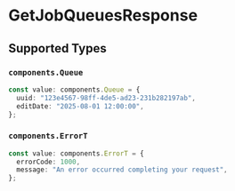 # GetJobQueuesResponse


## Supported Types

### `components.Queue`

```typescript
const value: components.Queue = {
  uuid: "123e4567-98ff-4de5-ad23-231b282197ab",
  editDate: "2025-08-01 12:00:00",
};
```

### `components.ErrorT`

```typescript
const value: components.ErrorT = {
  errorCode: 1000,
  message: "An error occurred completing your request",
};
```

